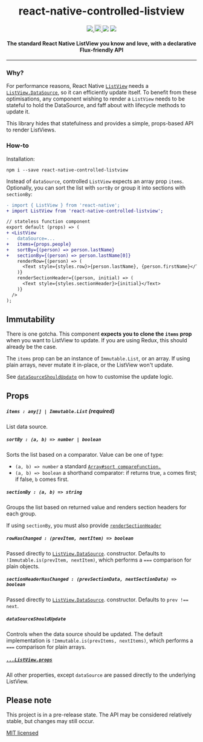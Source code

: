 <h1 align="center">react-native-controlled-listview</h1>

<p align="center">
  <a title='License' href="https://raw.githubusercontent.com/FormidableLabs/react-native-controlled-listview/master/LICENSE">
    <img src='https://img.shields.io/badge/license-MIT-blue.svg' />
  </a>
  <a href="https://badge.fury.io/js/react-native-controlled-listview">
    <img src="https://badge.fury.io/js/react-native-controlled-listview.svg" alt="npm version" height="18">
  </a>
  <img src='https://img.shields.io/badge/android-supported-brightgreen.svg' />
  <img src='https://img.shields.io/badge/iOS-supported-brightgreen.svg' />
</p>

<h4 align="center">
  The standard React Native ListView you know and love, with a declarative Flux-friendly API
</h4>

***

### Why?

For performance reasons, React Native [`ListView`](https://facebook.github.io/react-native/docs/listview.html) needs a  [`ListView.DataSource`](https://facebook.github.io/react-native/docs/listviewdatasource.html), so it can efficiently update itself. To benefit from these optimisations, any component wishing to render a `ListView` needs to be stateful to hold the DataSource, and faff about with lifecycle methods to update it.

This library hides that statefulness and provides a simple, props-based API to render ListViews.

### How-to

Installation:
```
npm i --save react-native-controlled-listview
```

Instead of `dataSource`, controlled `ListView` expects an array prop `items`. Optionally, you can sort the list with `sortBy` or group it into sections with `sectionBy`:

```diff
- import { ListView } from 'react-native';
+ import ListView from 'react-native-controlled-listview';

// stateless function component
export default (props) => (
+ <ListView
-   dataSource=...
+   items={props.people}
+   sortBy={(person) => person.lastName}
+   sectionBy={(person) => person.lastName[0]}
    renderRow={(person) => (
      <Text style={styles.row}>{person.lastName}, {person.firstName}</Text>
    )}
    renderSectionHeader={(person, initial) => (
      <Text style={styles.sectionHeader}>{initial}</Text>  
    )}
  />
);
```

## Immutability

There is one gotcha. This component **expects you to clone the `items` prop** when you want to ListView to update. If you are using Redux, this should already be the case.

The `items` prop can be an instance of `Immutable.List`, or an array. If using plain arrays, never mutate it in-place, or the ListView won't update.

See [`dataSourceShouldUpdate`](#datasourceshouldupdate) on how to customise the update logic.

## Props

##### `items : any[] | Immutable.List` **(required)**

List data source.

##### `sortBy : (a, b) => number | boolean`

Sorts the list based on a comparator. Value can be one of type:
 * `(a, b) => number` a standard [`Array#sort compareFunction.`](https://developer.mozilla.org/en-US/docs/Web/JavaScript/Reference/Global_Objects/Array/sort)
 * `(a, b) => boolean` a shorthand comparator: if returns true, `a` comes first; if false, `b` comes first.

##### `sectionBy : (a, b) => string`

Groups the list based on returned value and renders section headers for each group.

If using `sectionBy`, you must also provide [`renderSectionHeader`](https://facebook.github.io/react-native/docs/listview.html#rendersectionheader)

##### `rowHasChanged : (prevItem, nextItem) => boolean`

Passed directly to [`ListView.DataSource`](https://facebook.github.io/react-native/docs/listviewdatasource.html). constructor. Defaults to `!Immutable.is(prevItem, nextItem)`, which performs a `===` comparison for plain objects.

##### `sectionHeaderHasChanged : (prevSectionData, nextSectionData) => boolean`

Passed directly to [`ListView.DataSource`](https://facebook.github.io/react-native/docs/listviewdatasource.html). constructor. Defaults to `prev !== next`.

##### `dataSourceShouldUpdate`

Controls when the data source should be updated. The default implementation is `!Immutable.is(prevItems, nextItems)`, which performs a `===` comparison for plain arrays.

##### [`...ListView.props`](https://facebook.github.io/react-native/docs/listview.html#props)

All other properties, except `dataSource` are passed directly to the underlying ListView.

## Please note

This project is in a pre-release state. The API may be considered relatively stable, but changes may still occur.

[MIT licensed](LICENSE)
